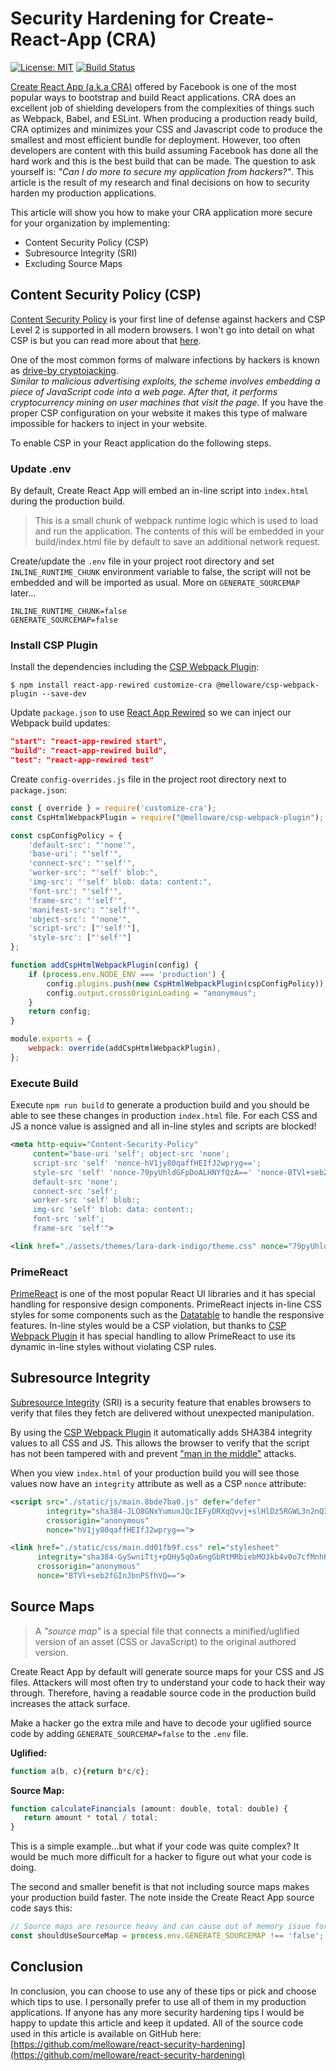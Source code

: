 # Security Hardening for Create-React-App (CRA)

[![License: MIT](https://img.shields.io/badge/License-MIT-yellow.svg)](https://opensource.org/licenses/MIT)
[![Build Status](https://github.com/melloware/react-security-hardening/actions/workflows/build.yml/badge.svg)](https://github.com/melloware/react-security-hardening/actions/workflows/build.yml)

[Create React App (a.k.a CRA)](https://create-react-app.dev/) offered by Facebook is one of the most popular ways to bootstrap and build React applications.  CRA does an 
excellent job of shielding developers from the complexities of things such as Webpack, Babel, and ESLint.  When producing a production ready
build, CRA optimizes and minimizes your CSS and Javascript code to produce the smallest and most efficient bundle for deployment.  However,
too often developers are content with this build assuming Facebook has done all the hard work and this is the best build that can be made.
The question to ask yourself is: _"Can I do more to secure my application from hackers?"_.  This article is the result of my research and final decisions
on how to security harden my production applications.

This article will show you how to make your CRA application more secure for your organization by implementing:
- Content Security Policy (CSP)
- Subresource Integrity (SRI)
- Excluding Source Maps

## Content Security Policy (CSP)

[Content Security Policy](https://developers.google.com/web/fundamentals/security/csp/) is your first line of defense against hackers and CSP Level 2 is supported in all modern browsers.
I won't go into detail on what CSP is but you can read more about that [here](https://developers.google.com/web/fundamentals/security/csp/).  

One of the most common forms of malware infections by hackers is known as [drive-by cryptojacking](https://www.malwarebytes.com/cryptojacking).  
_Similar to malicious advertising exploits, the scheme involves embedding a piece of JavaScript code into a web page. After that, it performs cryptocurrency mining on user machines that visit the page._
If you have the proper CSP configuration on your website it makes this type of malware impossible for hackers to inject in your website.  

To enable CSP in your React application do the following steps.

### Update .env

By default, Create React App will embed an in-line script into `index.html` during the production build.

> This is a small chunk of webpack runtime logic which is used to load and run the application. The contents of this will be embedded in your build/index.html file by default to save an additional network request.

Create/update the `.env` file in your project root directory and set `INLINE_RUNTIME_CHUNK` environment variable to false, the script will not be embedded and will be imported as usual. More on `GENERATE_SOURCEMAP` later...

```properties
INLINE_RUNTIME_CHUNK=false
GENERATE_SOURCEMAP=false
```

### Install CSP Plugin

Install the dependencies including the [CSP Webpack Plugin](https://github.com/melloware/csp-webpack-plugin):

```shell
$ npm install react-app-rewired customize-cra @melloware/csp-webpack-plugin --save-dev
```

Update `package.json` to use [React App Rewired](https://github.com/timarney/react-app-rewired) so we can inject our Webpack build updates:

```json
"start": "react-app-rewired start",
"build": "react-app-rewired build",
"test": "react-app-rewired test"
```

Create `config-overrides.js` file in the project root directory next to `package.json`:

```javascript
const { override } = require('customize-cra');
const CspHtmlWebpackPlugin = require("@melloware/csp-webpack-plugin");

const cspConfigPolicy = {
    'default-src': "'none'",
    'base-uri': "'self'",
    'connect-src': "'self'",
    'worker-src': "'self' blob:",
    'img-src': "'self' blob: data: content:",
    'font-src': "'self'",
    'frame-src': "'self'",
    'manifest-src': "'self'",
    'object-src': "'none'",
    'script-src': ["'self'"],
    'style-src': ["'self'"]
};

function addCspHtmlWebpackPlugin(config) {
    if (process.env.NODE_ENV === 'production') {
        config.plugins.push(new CspHtmlWebpackPlugin(cspConfigPolicy));
        config.output.crossOriginLoading = "anonymous";
    }
    return config;
}

module.exports = {
    webpack: override(addCspHtmlWebpackPlugin),
};
```

### Execute Build
Execute `npm run build` to generate a production build and you should be able to see these changes in production `index.html` file.
For each CSS and JS a nonce value is assigned and all in-line styles and scripts are blocked!

```xml
<meta http-equiv="Content-Security-Policy" 
     content="base-uri 'self'; object-src 'none'; 
     script-src 'self' 'nonce-hV1jy80qaffHEIfJ2wpryg=='; 
     style-src 'self' 'nonce-79pyUhldGFpDoALHNYfQzA==' 'nonce-BTVl+seb2fGInJbnPSfhVQ==' 'nonce-4kArpnz/wuhrQYZxqAJFqA=='; 
     default-src 'none'; 
     connect-src 'self'; 
     worker-src 'self' blob:; 
     img-src 'self' blob: data: content:; 
     font-src 'self'; 
     frame-src 'self'">

<link href="./assets/themes/lara-dark-indigo/theme.css" nonce="79pyUhldGFpDoALHNYfQzA==" rel="stylesheet">
```

### PrimeReact

[PrimeReact](https://www.primefaces.org/primereact/) is one of the most popular React UI libraries and it has special handling for 
responsive design components.  PrimeReact injects in-line CSS styles for some components such as the [Datatable](https://primefaces.org/primereact/datatable/responsive/) to 
handle the responsive features. In-line styles would be a CSP violation, but thanks to [CSP Webpack Plugin](https://github.com/melloware/csp-webpack-plugin) 
it has special handling to allow PrimeReact to use its dynamic in-line styles without violating CSP rules.

## Subresource Integrity

[Subresource Integrity](http://www.w3.org/TR/SRI/) (SRI) is a security feature that enables browsers to verify that files they fetch are delivered without unexpected manipulation.

By using the [CSP Webpack Plugin](https://github.com/melloware/csp-webpack-plugin) it automatically adds SHA384 integrity values to all CSS and JS.  This allows the
browser to verify that the script has not been tampered with and prevent ["man in the middle"](https://en.wikipedia.org/wiki/Man-in-the-middle_attack) attacks.  

When you view `index.html` of your production build you will see those values now have an `integrity` attribute as well as a CSP `nonce` attribute:

```xml
<script src="./static/js/main.8bde7ba0.js" defer="defer" 
        integrity="sha384-JLO8GNxYumunJQcIEFyDRXqQvvj+slHlDz5RGWL3n2nQ3fZoxx8zj2UoUCmIc4LT" 
        crossorigin="anonymous" 
        nonce="hV1jy80qaffHEIfJ2wpryg==">

<link href="./static/css/main.dd01fb9f.css" rel="stylesheet" 
      integrity="sha384-GySwniTtj+pQHy5qOa6ngGbRtMRbiebMO3kb4v0o7cfMnhPQsJP/NHXA53WNz2i9" 
      crossorigin="anonymous" 
      nonce="BTVl+seb2fGInJbnPSfhVQ==">
```

## Source Maps

> A _"source map"_ is a special file that connects a minified/uglified version of an asset (CSS or JavaScript) to the original authored version.

Create React App by default will generate source maps for your CSS and JS files.  Attackers will most often try to understand your code to hack their way through. Therefore, having a readable source code in the production build increases the attack surface.

Make a hacker go the extra mile and have to decode your uglified source code by adding `GENERATE_SOURCEMAP=false` to the `.env` file.

**Uglified:**
```javascript
function a(b, c){return b*c/c};
```

**Source Map:**
```javascript
function calculateFinancials (amount: double, total: double) {
   return amount * total / total;
}
```

This is a simple example...but what if your code was quite complex?  It would be much more difficult for a hacker to figure out what your code is doing.

The second and smaller benefit is that not including source maps makes your production build faster.  The note inside the Create React App source code says this:

```javascript
// Source maps are resource heavy and can cause out of memory issue for large source files.
const shouldUseSourceMap = process.env.GENERATE_SOURCEMAP !== 'false';
```

## Conclusion

In conclusion, you can choose to use any of these tips or pick and choose which tips to use.  I personally prefer to use all of them in my production applications. 
If anyone has any more security hardening tips I would be happy to update this article and keep it updated.  All of the source code used in this article is available
on GitHub here: [https://github.com/melloware/react-security-hardening](https://github.com/melloware/react-security-hardening)
